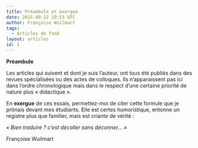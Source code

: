 ```yaml
---
title: Préambule et exergue
date: 2015-09-22 19:53 UTC
author: Françoise Wuilmart
tags:
  - Articles de fond
layout: articles
id: 1
---
```


**Préambule**

Les articles qui suivent et dont je suis l’auteur, ont tous été publiés dans des revues spécialisées ou des actes de colloques. Ils n’apparaissent pas ici dans l’ordre chronologique mais dans le respect d’une certaine priorité de nature plus «&nbsp;didactique&nbsp;».

En **exergue** de ces essais, permettez-moi de citer cette formule que je prônais devant mes étudiants. Elle est certes humoristique, entonne un registre plus que familier, mais est criante de vérité&nbsp;:

_«&nbsp;Bien traduire&nbsp;? c’est décoller sans déconner…&nbsp;»_

Françoise Wuilmart
